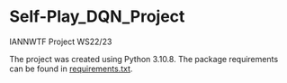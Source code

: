 # Self-Play_DQN_Project
IANNWTF Project WS22/23

The project was created using Python 3.10.8. The package requirements can be found in [requirements.txt](requirements.txt). 